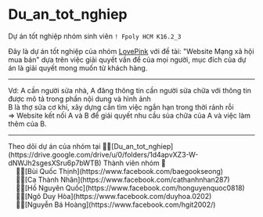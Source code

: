 # Du_an_tot_nghiep
Dự án tốt nghiệp nhóm sinh viên ```! Fpoly HCM K16.2_3```

Đây là dự án tốt nghiệp của nhóm [LovePink](https://drive.google.com/drive/u/0/folders/1d4apvXZ3-W-dNWJh2sgesXSru6p7bWTB) với đề tài: "Website Mạng xã hội mua bán" dựa trên việc giải quyết vấn để của mọi người, mục đích của dự án là giải quyết mong muốn từ khách hàng.<hr/>
  Vd: A cần người sửa nhà, A đăng thông tin cần người sửa chữa với thông tin được mô tả trong phần nội dung và hình ảnh<br/>
  B là thợ sửa cơ khí, xây dựng cần tìm việc ngắn hạn trong thời rảnh rỗi<br/>
  => Website kết nối A và B để giải quyết nhu cầu sủa chữa của A và việc làm thêm của B.<br/>
<hr/>
Theo dõi dự án của nhóm tại 🏳‍🌈[Du_an_tot_nghiep](https://drive.google.com/drive/u/0/folders/1d4apvXZ3-W-dNWJh2sgesXSru6p7bWTB)
Thành viên nhóm 🌠<br/>
&nbsp;&nbsp;&nbsp;&nbsp;👨‍🔬[Bùi Quốc Thịnh](https://www.facebook.com/baegookseong)<br/>
&nbsp;&nbsp;&nbsp;&nbsp;👨‍🔬[Ca Thành Nhân](https://www.facebook.com/cathanhnhan287)<br/>
&nbsp;&nbsp;&nbsp;&nbsp;👨‍🔬[Hồ Nguyên Quốc](https://www.facebook.com/honguyenquoc0818)<br/>
&nbsp;&nbsp;&nbsp;&nbsp;👨‍🔬[Ngô Duy Hòa](https://www.facebook.com/duyhoa.0202)<br/>
&nbsp;&nbsp;&nbsp;&nbsp;👨‍🔬[Nguyễn Bá Hoàng](https://www.facebook.com/hgit2002/)
